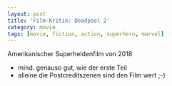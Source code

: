 ```yaml
---
layout: post
title: 'Film-Kritik: Deadpool 2'
category: movie
tags: [movie, fiction, action, superhero, marvel]
---
```


Amerikanischer Superheldenfilm von 2018

* mind. genauso gut, wie der erste Teil
* alleine die Postcreditszenen sind den Film wert ;-)